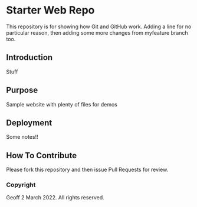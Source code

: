 # Starter Web Repo

This repository is for showing how Git and GitHub work.
Adding a line for no 
particular reason, then adding some more changes from
myfeature branch too.

## Introduction

Stuff

## Purpose

Sample website with plenty of files for demos

## Deployment

Some notes!!

## How To Contribute

Please fork this repository and then issue Pull Requests for
review.

### Copyright

Geoff 2 March 2022. All rights reserved.

